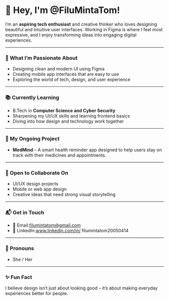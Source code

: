# 👋 Hey, I'm @FiluMintaTom!

I’m an **aspiring tech enthusiast** and creative thinker who loves designing beautiful and intuitive user interfaces. Working in Figma is where I feel most expressive, and I enjoy transforming ideas into engaging digital experiences.

---

### 🎯 What I’m Passionate About
- Designing clean and modern UI using Figma  
- Creating mobile app interfaces that are easy to use  
- Exploring the world of tech, design, and user experience  

---

### 📚 Currently Learning
- B.Tech in **Computer Science and Cyber Security**  
- Sharpening my UI/UX skills and learning frontend basics  
- Diving into how design and technology work together  

---

### 🧠 My Ongoing Project
- **MedMind** – A smart health reminder app designed to help users stay on track with their medicines and appointments.

---

### 🤝 Open to Collaborate On
- UI/UX design projects  
- Mobile or web app design  
- Creative ideas that need strong visual storytelling  

---

### 📬 Get in Touch
- 📧 Email:filumintatom@gmail.com 
- 💼 LinkedIn:www.linkedin.com/in/
filumintatom20050414

---

### 💬 Pronouns
- She / Her

---

### ✨ Fun Fact
I believe design isn’t just about looking good – it’s about making everyday experiences better for people.

